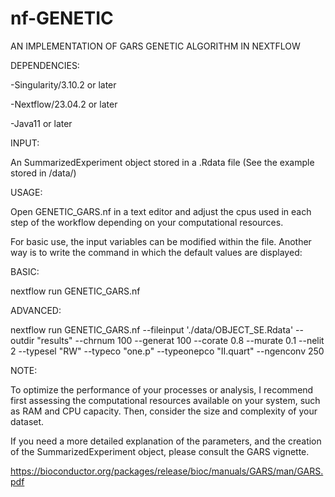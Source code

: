 # nf-GENETIC

AN IMPLEMENTATION OF GARS GENETIC ALGORITHM IN NEXTFLOW

DEPENDENCIES:

-Singularity/3.10.2 or later 

-Nextflow/23.04.2 or later

-Java11 or later

INPUT: 

An SummarizedExperiment object stored in a .Rdata file (See the example stored in /data/)

USAGE:

Open GENETIC_GARS.nf in a text editor and adjust the cpus used in each step of the workflow depending on your computational resources. 

For basic use, the input variables can be modified within the file. Another way is to write the command in which the default values are displayed:

BASIC:

nextflow run GENETIC_GARS.nf

ADVANCED:

nextflow run GENETIC_GARS.nf --fileinput './data/OBJECT_SE.Rdata' --outdir "results" --chrnum 100 --generat 100 --corate 0.8 --murate 0.1 --nelit 2 --typesel "RW" --typeco "one.p" --typeonepco "II.quart" --ngenconv 250

NOTE:

To optimize the performance of your processes or analysis, I recommend first assessing the computational resources available on your system, such as RAM and CPU capacity. Then, consider the size and complexity of your dataset. 

If you need a more detailed explanation of the parameters, and the creation of the SummarizedExperiment object, please consult the GARS vignette.

https://bioconductor.org/packages/release/bioc/manuals/GARS/man/GARS.pdf





